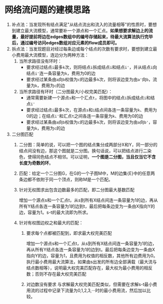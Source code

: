 # 网络流问题的建模思路
1. 补点法：当发现所有结点满足"从结点流出和流入的流量相等"的性质时，要想到建立最大流模型，通常要补一个源点和一个汇点。**如果想要求解边上的流量，最好提前将边在edges数组中的编号存储起来，待最大流算法执行完毕后，通过编号访问edges数组对应元素的flow成员即可。**
2. 拆点法：当发现题目对经过每条边或每个结点的次数有要求时，要想到建立最小费用最大流模型，连边分为两种方法：
   1. 当所求路径没有环时：
       - 要求经过结点`i`最多`k`次，则将结点`i`拆成结点`i`和结点`i'`，并从结点`i`向结点`i'`连一条容量为`k`，费用为0的边
       - 要求经过某条由`a`向`b`权值为`c`的边最多`k`次，则将该边变为由`a'`向`b`，流量为`k`，费用为`c`的边
   2. 当所求路径有环时（二分图最大/小权完美匹配）：
       - 通常需要新建一个源点`s`和一个汇点`t`，将图中的结点`i`拆成结点`i`和结点`i'`
       - 要求经过结点`i`最多`k`次，在源点`s`和`i`结点间各连一条容量为`k`、费用为0的边；在结点`i'`和汇点`t`之间各连一条容量为`k`、费用为0的边
       - 要求经过某条由`a`向`b`权值为`c`的边最多`k`次，则将该边变为由`a`向`b'`，容量为`k`，费用为`c`的边
3. 二分图匹配
   1. 二分图：简单的说，可以把一个图的结点集分成两部分X和Y，同一部分的结点间没有边，那这个图就是二分图。换句话说，可以把结点进行二染色，使得同色结点不相邻。可以证明，**一个图是二分图，当且仅当它不含长度为奇数的环**。
   2. 匹配：给定一个二分图G，在G的一个子图M中，M的边集{E}中的任意两条边都不依附于同一个顶点，则称M是一个匹配。 
   3. 针对无权图求出包含边数最多的匹配，即二分图最大基数匹配
   
      增加一个源点s和一个汇点t，从s到所有X结点间连一条容量为1的边，再从所有Y结点各连一条容量为1的边到t，最后把每条边变为一条由X指向Y的边，容量为1。s-t的最大流即为所求。
   4. 针对有权图边权之和最大的匹配：
      1. 要求每个点都被匹配到，即求最大权完美匹配
      
         增加一个源点s和一个汇点t，从s到所有X结点间连一条容量为1的边，再从所有Y结点各连一条容量为1的边到t。最后把每条边变为一条由X指向Y的边，容量为1，且费用为权值的相反数，其他所有边费用为0。执行最小费用最大流算法，如果由s出发的所有边全部满载（最大流与结点数相等），说明最大权完美匹配存在，最大权为最小费用的相反数；否则不存在最大权完美匹配
      2. 对边数没有要求
         与求解最大权完美匹配类似，但需要在求解s-t最小费用流的过程中记录下流量为0,1,2,3,···时的最小费用流，然后加以比较。
